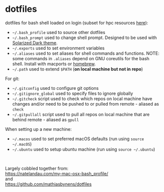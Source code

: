 # dotfiles

dotfiles for bash shell loaded on login (subset for hpc resources [here](https://github.com/caseyyoungflesh/hpc_dotfiles)):

 * `~/.bash_profile` used to source other dotfiles
 * `~/.bash_prompt` used to change shell prompt. Designed to be used with [Solarized Dark theme](http://ethanschoonover.com/solarized).
 * `~/.exports` used to set environment variables
 * `~/.aliases` used to set aliases for shell commands and functions. NOTE: some commands in `.aliases` depend on GNU coreutils for the bash shell. Install with macports or [homebrew](https://apple.stackexchange.com/questions/69223/how-to-replace-mac-os-x-utilities-with-gnu-core-utilities).
 * `~/.path` used to extend `$PATH` (**on local machine but not in repo**)
 
For git:

 * `~/.gitconfig` used to configure git options
 * `~/.gitignore_global` used to specify files to ignore globally
 * `~/.gitcheck` script used to check which repos on local machine have changes and/or need to be pushed to or pulled from remote - aliased as `check`
 * `~/.gitpullall` script used to pull all repos on local machine that are behind remote - aliased as `gpull`

When setting up a new machine:

 * `~/.macos` used to set preferred macOS defaults (run using `source ~/.macOS`)
 * `~/.ubuntu` used to setup ubuntu machine (run using `source ~/.ubuntu`)

&nbsp;




Largely cobbled together from:  
https://natelandau.com/my-mac-osx-bash_profile/  
and  
https://github.com/mathiasbynens/dotfiles
